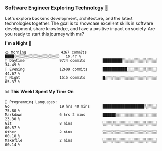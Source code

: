 ### Software Engineer Exploring Technology 🚀 

Let's explore backend development, architecture, and the latest technologies together. The goal is to showcase excellent skills in software development, share knowledge, and have a positive impact on society. Are you ready to start this journey with me?

<!--START_SECTION:waka-->
**I'm a Night 🦉** 

```text
🌞 Morning                4367 commits        ████░░░░░░░░░░░░░░░░░░░░░   15.47 % 
🌆 Daytime                9734 commits        █████████░░░░░░░░░░░░░░░░   34.49 % 
🌃 Evening                12609 commits       ███████████░░░░░░░░░░░░░░   44.67 % 
🌙 Night                  1515 commits        █░░░░░░░░░░░░░░░░░░░░░░░░   05.37 % 
```


📊 **This Week I Spent My Time On** 

```text
💬 Programming Languages: 
Go                       19 hrs 40 mins      ███████████████████░░░░░░   75.80 % 
Markdown                 6 hrs 2 mins        ██████░░░░░░░░░░░░░░░░░░░   23.30 % 
Git                      8 mins              ░░░░░░░░░░░░░░░░░░░░░░░░░   00.57 % 
Other                    2 mins              ░░░░░░░░░░░░░░░░░░░░░░░░░   00.18 % 
Makefile                 2 mins              ░░░░░░░░░░░░░░░░░░░░░░░░░   00.14 % 
```


<!--END_SECTION:waka-->
